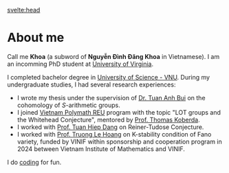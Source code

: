 <svelte:head>

<title>Khoa ND | About me</title>
</svelte:head>

<script>
    import ContactCard from '$lib/index/components/ContactCard.svelte'
</script>

# About me

<div class="max-w-[50em] text-justify">

Call me **Khoa** (a subword of **Nguyễn Đình Đăng Khoa** in Vietnamese). I am an incomming PhD student at [University of Virginia](https://www.virginia.edu/).

<!-- I am a first year PhD student at [University of Virginia](https://www.virginia.edu/). My research interests lie in algebraic topology, group cohomology and computational algebraic geometry.

Before joining UVA, -->

I completed bachelor degree in [University of Science - VNU](https://en.wikipedia.org/wiki/Ho_Chi_Minh_City_University_of_Science). During my undergraduate studies, I had several research experiences:

- I wrote my thesis under the supervision of [Dr. Tuan Anh Bui](https://www.researchgate.net/profile/Tuan-Bui-8) on the cohomology of $S$-arithmetic groups.
- I joined [Vietnam Polymath REU](https://www.vietnampolymathreu.com/) program with the topic "LOT groups and the Whitehead Conjecture", mentored by [Prof. Thomas Koberda](https://sites.google.com/view/koberdat).
- I worked with [Prof. Tuan Hiep Dang](https://sites.google.com/site/hiepdangmath/) on Reiner-Tudose Conjecture.
- I worked with [Prof. Truong Le Hoang](http://math.ac.vn/vi/component/staff/?task=getProfile&staffID=67) on K-stability condition of Fano variety, funded by VINIF within sponsorship and cooperation program in 2024 between Vietnam Institute of Mathematics and VINIF.

I do [coding](/coding) for fun.

<!-- $$
\operatorname{Foods} \xhookrightarrow{\operatorname{eat}} \operatorname{Aut}(\text{Me}) \rightarrow 1
$$ -->

<div class="flex space-x-2">
    <ContactCard icon="mdi:github" label="Github" link="https://github.com/balldk" class="!bg-[#333] text-white" />
    <ContactCard icon="ic:baseline-facebook" label="Facebook" link="https://www.facebook.com/nddkhoaaa" class="!bg-[#1888c6] text-white" />
    <ContactCard icon="ic:baseline-email" label="Email" link="mailto:nddkhoaa@gmail.com" class="!bg-[#f17e6d] text-white" />
</div>

</div>

<div class="hidden right-0 top-1 left-0"></div>
